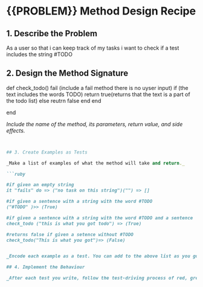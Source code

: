 # {{PROBLEM}} Method Design Recipe

## 1. Describe the Problem

As a user
so that i can keep track of my tasks
i want to check if a test includes the string #TODO

## 2. Design the Method Signature


def check_todo()
    fail (include a fail method there is no uyser input)
    if (the text includes the words TODO)
        return true(returns that the text is a part of the todo list)
    else
        reutrn false 
    end
end


end

_Include the name of the method, its parameters, return value, and side effects._

```ruby


## 3. Create Examples as Tests

_Make a list of examples of what the method will take and return._

```ruby

#if given an empty string
it "fails" do => ("no task on this string")("") => []

#if given a sentence with a string with the word #TODO
("#TODO" )>> (True)

#if given a sentence with a string with the word #TODO and a sentence
check_todo ("this is what you got todo") => (True) 

#returns false if given a setence without #TODO
check_todo("This is what you got")=> (False)


_Encode each example as a test. You can add to the above list as you go._

## 4. Implement the Behaviour

_After each test you write, follow the test-driving process of red, green, refactor to implement the behaviour._
